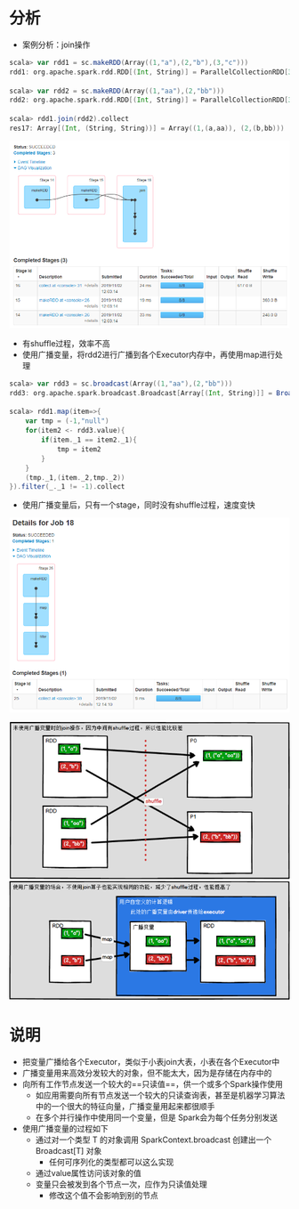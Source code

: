# 分析

- 案例分析：join操作

```scala
scala> var rdd1 = sc.makeRDD(Array((1,"a"),(2,"b"),(3,"c")))
rdd1: org.apache.spark.rdd.RDD[(Int, String)] = ParallelCollectionRDD[35] at makeRDD at <console>:26

scala> var rdd2 = sc.makeRDD(Array((1,"aa"),(2,"bb")))
rdd2: org.apache.spark.rdd.RDD[(Int, String)] = ParallelCollectionRDD[36] at makeRDD at <console>:26

scala> rdd1.join(rdd2).collect
res17: Array[(Int, (String, String))] = Array((1,(a,aa)), (2,(b,bb)))
```

![](img/68.png) 

- 有shuffle过程，效率不高
- 使用广播变量，将rdd2进行广播到各个Executor内存中，再使用map进行处理

```scala
scala> var rdd3 = sc.broadcast(Array((1,"aa"),(2,"bb")))
rdd3: org.apache.spark.broadcast.Broadcast[Array[(Int, String)]] = Broadcast(33)

scala> rdd1.map(item=>{
    var tmp = (-1,"null")
    for(item2 <- rdd3.value){
        if(item._1 == item2._1){
            tmp = item2
        }
    }
    (tmp._1,(item._2,tmp._2))    
}).filter(_._1 != -1).collect
```

- 使用广播变量后，只有一个stage，同时没有shuffle过程，速度变快

![](img/69.png)

![08. Spark 广播变量](img/71.png) 



# 说明

- 把变量广播给各个Executor，类似于小表join大表，小表在各个Executor中
- 广播变量用来高效分发较大的对象，但不能太大，因为是存储在内存中的
- 向所有工作节点发送一个较大的==只读值==，供一个或多个Spark操作使用
  - 如应用需要向所有节点发送一个较大的只读查询表，甚至是机器学习算法中的一个很大的特征向量，广播变量用起来都很顺手
  - 在多个并行操作中使用同一个变量，但是 Spark会为每个任务分别发送
- 使用广播变量的过程如下
  - 通过对一个类型 T 的对象调用 SparkContext.broadcast 创建出一个 Broadcast[T] 对象
    - 任何可序列化的类型都可以这么实现
  - 通过value属性访问该对象的值
  - 变量只会被发到各个节点一次，应作为只读值处理
    - 修改这个值不会影响到别的节点
